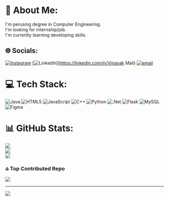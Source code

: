 # 💫 About Me:
I'm perusing degree in Computer Engineering.<br>I'm looking for internship/job.<br>I'm currently learning developing skills.<br> 


## 🌐 Socials:
[![Instagram](https://img.shields.io/badge/Instagram-%23E4405F.svg?logo=Instagram&logoColor=white)](https://instagram.com/mali_vinayak_77) [![LinkedIn](https://img.shields.io/badge/LinkedIn-%230077B5.svg?logo=linkedin&logoColor=white)](https://linkedin.com/in/Vinayak Mali) [![email](https://img.shields.io/badge/Email-D14836?logo=gmail&logoColor=white)](mailto:malivinayak170@gmail.com) 

# 💻 Tech Stack:
![Java](https://img.shields.io/badge/java-%23ED8B00.svg?style=for-the-badge&logo=openjdk&logoColor=white) ![HTML5](https://img.shields.io/badge/html5-%23E34F26.svg?style=for-the-badge&logo=html5&logoColor=white) ![JavaScript](https://img.shields.io/badge/javascript-%23323330.svg?style=for-the-badge&logo=javascript&logoColor=%23F7DF1E) ![C++](https://img.shields.io/badge/c++-%2300599C.svg?style=for-the-badge&logo=c%2B%2B&logoColor=white) ![Python](https://img.shields.io/badge/python-3670A0?style=for-the-badge&logo=python&logoColor=ffdd54) ![.Net](https://img.shields.io/badge/.NET-5C2D91?style=for-the-badge&logo=.net&logoColor=white) ![Flask](https://img.shields.io/badge/flask-%23000.svg?style=for-the-badge&logo=flask&logoColor=white) ![MySQL](https://img.shields.io/badge/mysql-4479A1.svg?style=for-the-badge&logo=mysql&logoColor=white) ![Figma](https://img.shields.io/badge/figma-%23F24E1E.svg?style=for-the-badge&logo=figma&logoColor=white)
# 📊 GitHub Stats:
![](https://github-readme-stats.vercel.app/api?username=vinayakmali43&theme=dark&hide_border=false&include_all_commits=false&count_private=false)<br/>
![](https://nirzak-streak-stats.vercel.app/?user=vinayakmali43&theme=dark&hide_border=false)<br/>
![](https://github-readme-stats.vercel.app/api/top-langs/?username=vinayakmali43&theme=dark&hide_border=false&include_all_commits=false&count_private=false&layout=compact)

### 🔝 Top Contributed Repo
![](https://github-contributor-stats.vercel.app/api?username=vinayakmali43&limit=5&theme=dark&combine_all_yearly_contributions=true)

---
[![](https://visitcount.itsvg.in/api?id=vinayakmali43&icon=0&color=0)](https://visitcount.itsvg.in)

<!-- Proudly created with GPRM ( https://gprm.itsvg.in ) -->

